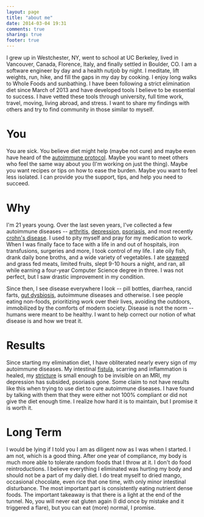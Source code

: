 ```yaml
---
layout: page
title: "about me"
date: 2014-03-04 19:31
comments: true
sharing: true
footer: true
---
```


I grew up in Westchester, NY, went to school at UC Berkeley, lived in Vancouver, Canada, Florence, Italy, and finally settled in Boulder, CO. I am a software engineer by day and a health nutjob by night. I meditate, lift weights, run, hike, and fill the gaps in my day by cooking. I enjoy long walks to Whole Foods and sunbathing. I have been following a strict elimination diet since March of 2013 and have developed tools I believe to be essential to success. I have vetted these tools through university, full time work, travel, moving, living abroad, and stress. I want to share my findings with others and try to find community in those similar to myself.

# You

You are sick. You believe diet might help (maybe not cure) and maybe even have heard of the [autoimmune protocol](eatinghorror.com/blog/2014/03/03/why-aip/). Maybe you want to meet others who feel the same way about you (I'm working on just the thing). Maybe you want recipes or tips on how to ease the burden. Maybe you want to feel less isolated. I can provide you the support, tips, and help you need to succeed.

# Why

I'm 21 years young. Over the last seven years, I've collected a few autoimmune diseases -- [arthritis](en.wikipedia.org/wiki/Ankylosing_spondylitis), [depression](http://en.wikipedia.org/wiki/Major_depressive_disorder), [psoriasis](http://en.wikipedia.org/wiki/Psoriasis), and most recently [crohn's disease](http://en.wikipedia.org/wiki/Crohn's_disease). I used to pity myself and pray for my medication to work. When I was finally face to face with a life in and out of hospitals, iron transfusions, surgeries and more, I took control of my life. I ate oily fish, drank daily bone broths, and a wide variety of vegetables. I ate [seaweed](http://www.amazon.com/gp/product/B0076YG8AE/ref=as_li_qf_sp_asin_tl?ie=UTF8&camp=1789&creative=9325&creativeASIN=B0076YG8AE&linkCode=as2&tag=eatihorr-20) and grass fed meats, limited fruits, slept 9-10 hours a night, and ran, all while earning a four-year Computer Science degree in three. I was not perfect, but I saw drastic improvement in my condition. 

Since then, I see disease everywhere I look -- pill bottles, diarrhea, rancid farts, [gut dysbiosis](http://en.wikipedia.org/wiki/Dysbiosis), autoimmune diseases and otherwise. I see people eating non-foods, prioritizing work over their lives, avoiding the outdoors, immobilized by the comforts of modern society. Disease is not the norm -- humans were meant to be healthy. I want to help correct our notion of what disease is and how we treat it.

# Results

Since starting my elimination diet, I have obliterated nearly every sign of my autoimmune diseases. My intestinal [fistula](http://en.wikipedia.org/wiki/Fistula), scarring and inflammation is healed, my [stricture](http://www.crohnsforum.com/wiki/Stricture) is small enough to be invisible on an MRI, my depression has subsided, psoriasis gone. Some claim to not have results like this when trying to use diet to cure autoimmune diseases. I have found by talking with them that they were either not 100% compliant or did not give the diet enough time. I realize how hard it is to maintain, but I promise it is worth it.

# Long Term

I would be lying if I told you I am as diligent now as I was when I started. I am not, which is a good thing. After one year of compliance, my body is much more able to tolerate random foods that I throw at it. I don't do food reintroductions. I believe everything I eliminated was hurting my body and should not be a part of my daily diet. I do treat myself to dried mango, occasional chocolate, even rice that one time, with only minor intestinal disturbance. The most important part is consistently eating nutrient dense foods. The important takeaway is that there is a light at the end of the tunnel. No, you will never eat gluten again (I did once by mistake and it triggered a flare), but you can eat (more) normal, I promise.

